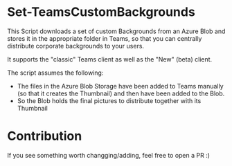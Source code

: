 # Set-TeamsCustomBackgrounds
This Script downloads a set of custom Backgrounds from an Azure Blob and stores it in the appropriate folder in Teams, so that you can centrally distribute corporate backgrounds to your users.

It supports the "classic" Teams client as well as the "New" (beta) client.

The script assumes the following:
- The files in the Azure Blob Storage have been added to Teams manually (so that it creates the Thumbnail) and then have been added to the Blob. 
- So the Blob holds the final pictures to distribute together with its Thumbnail

# Contribution
If you see something worth changging/adding, feel free to open a PR :)
